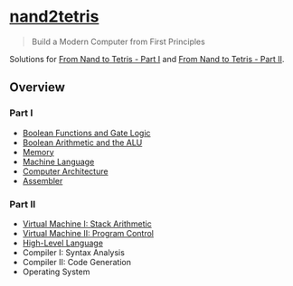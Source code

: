 # [nand2tetris](https://www.nand2tetris.org)

> Build a Modern Computer from First Principles

Solutions for [From Nand to Tetris - Part I](https://www.coursera.org/learn/build-a-computer) and [From Nand to Tetris - Part II](https://www.coursera.org/learn/nand2tetris2).

## Overview

### Part I

- [Boolean Functions and Gate Logic](./01-logic-gates)
- [Boolean Arithmetic and the ALU](./02-alu)
- [Memory](./03-memory)
- [Machine Language](./04-machine-language)
- [Computer Architecture](./05-computer-architecture)
- [Assembler](./06-assembler)

### Part II

- [Virtual Machine I: Stack Arithmetic](./07-08-vm)
- [Virtual Machine II: Program Control](./07-08-vm)
- [High-Level Language](./09-high-level-language)
- Compiler I: Syntax Analysis
- Compiler II: Code Generation
- Operating System
